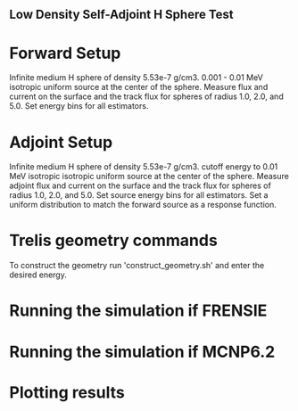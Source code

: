 ## Low Density Self-Adjoint H Sphere Test ##

# Forward Setup
Infinite medium H sphere of density 5.53e-7 g/cm3.
0.001 - 0.01 MeV isotropic uniform source at the center of the sphere.
Measure flux and current on the surface and the track flux for spheres of radius 1.0, 2.0, and 5.0.
Set energy bins for all estimators.

# Adjoint Setup
Infinite medium H sphere of density 5.53e-7 g/cm3.
cutoff energy to 0.01 MeV isotropic isotropic uniform source at the center of the sphere.
Measure adjoint flux and current on the surface and the track flux for spheres of radius 1.0, 2.0, and 5.0.
Set source energy bins for all estimators.
Set a uniform distribution to match the forward source as a response function.

# Trelis geometry commands
To construct the geometry run 'construct_geometry.sh' and enter the desired energy.

# Running the simulation if FRENSIE

# Running the simulation if MCNP6.2

# Plotting results